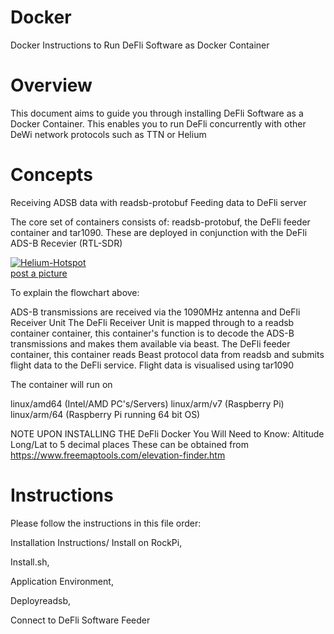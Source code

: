 # Docker
Docker Instructions to Run DeFli Software as Docker Container 

# Overview 
This document aims to guide you through installing DeFli Software as a Docker Container. This enables you to run DeFli concurrently with other DeWi network protocols such as TTN or Helium 

# Concepts 
Receiving ADSB data with readsb-protobuf 
Feeding data to DeFli server 

The core set of containers consists of: readsb-protobuf, the DeFli feeder container and tar1090. These are deployed in conjunction with the DeFli ADS-B Recevier (RTL-SDR)

<a href="https://ibb.co/JdVZBvg"><img src="https://i.ibb.co/CtgL1bD/Helium-Hotspot.png" alt="Helium-Hotspot" border="0"></a><br /><a target='_blank' href='https://imgbb.com/'>post a picture</a><br /> 

To explain the flowchart above: 

ADS-B transmissions are received via the 1090MHz antenna and DeFli Receiver Unit 
The DeFli Receiver Unit is mapped through to a readsb container container, this container's function is to decode the ADS-B transmissions and makes them available via beast. 
The DeFli feeder container, this container reads Beast protocol data from readsb and submits flight data to the DeFli service. 
Flight data is visualised using tar1090 

The container will run on 

linux/amd64 (Intel/AMD PC's/Servers) 
linux/arm/v7 (Raspberry Pi) 
linux/arm/64 (Raspberry Pi running 64 bit OS) 

NOTE UPON INSTALLING THE DeFli Docker You Will Need to Know: 
Altitude 
Long/Lat to 5 decimal places 
These can be obtained from https://www.freemaptools.com/elevation-finder.htm  

# Instructions 

Please follow the instructions in this file order: 

Installation Instructions/ Install on RockPi,

Install.sh,

Application Environment, 

Deployreadsb,

Connect to DeFli Software Feeder






